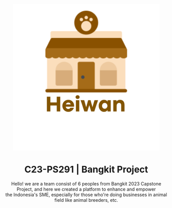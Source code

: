 <p align="center"><img src="https://github.com/satria4s/CapstoneProject_Heiwan/blob/main/Screenshots/Logo_heiwan.png?raw=true" width="456px"></p>
<h1 align="center"> C23-PS291 | Bangkit Project </h1>

<p style="text-align: center;"> Hello! we are a team consist of 6 peoples from Bangkit 2023 Capstone Project, and here we created a platform to enhance and empower <br/>
the Indonesia's SME, especially for those who're doing businesses in animal field like animal breeders, etc. </p>
